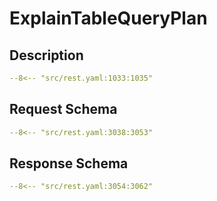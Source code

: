 # ExplainTableQueryPlan

## Description

```yaml
--8<-- "src/rest.yaml:1033:1035"
```

## Request Schema

```yaml
--8<-- "src/rest.yaml:3038:3053"
```
## Response Schema

```yaml
--8<-- "src/rest.yaml:3054:3062"
```